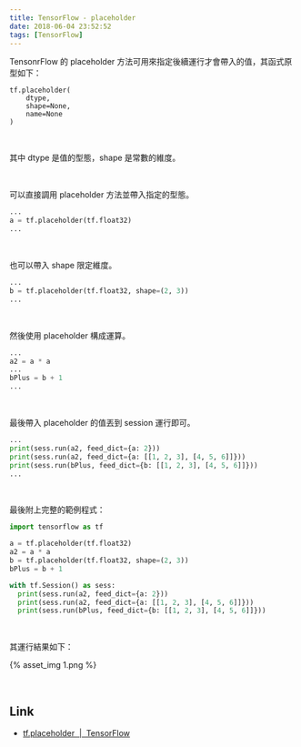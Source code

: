 ```yaml
---
title: TensorFlow - placeholder
date: 2018-06-04 23:52:52
tags: [TensorFlow]
---
```


TensonrFlow 的 placeholder 方法可用來指定後續運行才會帶入的值，其函式原型如下：  

<!-- More -->

    tf.placeholder(
        dtype,
        shape=None,
        name=None
    )

<br/>


其中 dtype 是值的型態，shape 是常數的維度。  

<br/>


可以直接調用 placeholder 方法並帶入指定的型態。  

```python
...
a = tf.placeholder(tf.float32)
...
```

<br/>


也可以帶入 shape 限定維度。  

```python
...
b = tf.placeholder(tf.float32, shape=(2, 3))
...
```

<br/>


然後使用 placeholder 構成運算。  

```python
...
a2 = a * a
...
bPlus = b + 1
...
```

<br/>


最後帶入 placeholder 的值丟到 session 運行即可。  

```python
...
print(sess.run(a2, feed_dict={a: 2}))
print(sess.run(a2, feed_dict={a: [[1, 2, 3], [4, 5, 6]]}))
print(sess.run(bPlus, feed_dict={b: [[1, 2, 3], [4, 5, 6]]}))
...
```  

<br/>


最後附上完整的範例程式：  

```python
import tensorflow as tf

a = tf.placeholder(tf.float32)
a2 = a * a
b = tf.placeholder(tf.float32, shape=(2, 3))
bPlus = b + 1

with tf.Session() as sess:
  print(sess.run(a2, feed_dict={a: 2}))
  print(sess.run(a2, feed_dict={a: [[1, 2, 3], [4, 5, 6]]}))
  print(sess.run(bPlus, feed_dict={b: [[1, 2, 3], [4, 5, 6]]}))
```

<br/>


其運行結果如下：  

{% asset_img 1.png %}
 
<br/>


Link
----
* [tf.placeholder  |  TensorFlow](https://www.tensorflow.org/api_docs/python/tf/placeholder)
